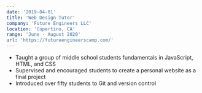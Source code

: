 ```yaml
---
date: '2019-04-01'
title: 'Web Design Tutor'
company: 'Future Engineers LLC'
location: 'Cupertino, CA'
range: 'June - August 2020'
url: 'https://futureengineerscamp.com/'
---
```


- Taught a group of middle school students fundamentals in JavaScript, HTML, and CSS
- Supervised and encouraged students to create a personal website as a final project
- Introduced over fifty students to Git and version control
